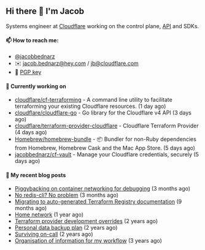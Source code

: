 ## Hi there 👋 I'm Jacob

Systems engineer at [Cloudflare](https://cloudflare.com) working on the control plane, [API](https://api.cloudflare.com) and SDKs.

#### 📫 How to reach me:

- [@jacobbednarz](https://twitter.com/jacobbednarz)
- ✉️ jacob.bednarz@hey.com / jb@cloudflare.com
- 🔐 [PGP key](https://keybase.io/jacobbednarz/pgp_keys.asc)

#### 👷 Currently working on


- [cloudflare/cf-terraforming](https://github.com/cloudflare/cf-terraforming) - A command line utility to facilitate terraforming your existing Cloudflare resources. (1 day ago)
- [cloudflare/cloudflare-go](https://github.com/cloudflare/cloudflare-go) - Go library for the Cloudflare v4 API (3 days ago)
- [cloudflare/terraform-provider-cloudflare](https://github.com/cloudflare/terraform-provider-cloudflare) - Cloudflare Terraform Provider (4 days ago)
- [Homebrew/homebrew-bundle](https://github.com/Homebrew/homebrew-bundle) - 📦 Bundler for non-Ruby dependencies from Homebrew, Homebrew Cask and the Mac App Store. (5 days ago)
- [jacobbednarz/cf-vault](https://github.com/jacobbednarz/cf-vault) - Manage your Cloudflare credentials, securely (5 days ago)

#### 📜 My recent blog posts


- [Piggybacking on container networking for debugging](https://jacobbednarz.com/piggybacking-on-container-networking-for-debugging) (3 months ago)
- [No redis-cli? No problem](https://jacobbednarz.com/no-redis-cli-no-problem) (3 months ago)
- [Migrating to auto-generated Terraform Registry documentation](https://jacobbednarz.com/migrating-to-auto-generated-terraform-registry-documentation) (9 months ago)
- [Home network](https://jacobbednarz.com/home-network-and-lab) (1 year ago)
- [Terraform provider development overrides](https://jacobbednarz.com/terraform-provider-development-overrides) (2 years ago)
- [Personal data backup plan](https://jacobbednarz.com/personal-data-backup-plan) (2 years ago)
- [Surviving on-call](https://jacobbednarz.com/surviving-on-call) (2 years ago)
- [Organisation of information for my workflow](https://jacobbednarz.com/organisation-of-information-for-my-workflow) (3 years ago)
